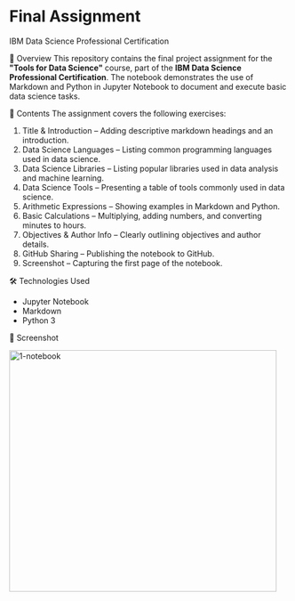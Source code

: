 # Final Assignment
IBM Data Science Professional Certification

📌 Overview
This repository contains the final project assignment for the **"Tools for Data Science"** course, part of the **IBM Data Science Professional Certification**.
The notebook demonstrates the use of Markdown and Python in Jupyter Notebook to document and execute basic data science tasks.

📂 Contents
The assignment covers the following exercises:
1. Title & Introduction – Adding descriptive markdown headings and an introduction.
2. Data Science Languages – Listing common programming languages used in data science.
3. Data Science Libraries – Listing popular libraries used in data analysis and machine learning.
4. Data Science Tools – Presenting a table of tools commonly used in data science.
5. Arithmetic Expressions – Showing examples in Markdown and Python.
6. Basic Calculations – Multiplying, adding numbers, and converting minutes to hours.
7. Objectives & Author Info – Clearly outlining objectives and author details.
8. GitHub Sharing – Publishing the notebook to GitHub.
9. Screenshot – Capturing the first page of the notebook.

🛠 Technologies Used
- Jupyter Notebook
- Markdown
- Python 3

📸 Screenshot


<img width="481" height="434" alt="1-notebook" src="https://github.com/user-attachments/assets/e9583d13-e090-41d6-ab01-bf1611c25477" />



